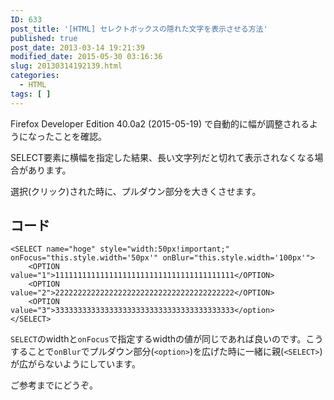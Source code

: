 ```yaml
---
ID: 633
post_title: '[HTML] セレクトボックスの隠れた文字を表示させる方法'
published: true
post_date: 2013-03-14 19:21:39
modified_date: 2015-05-30 03:16:36
slug: 20130314192139.html
categories:
  - HTML
tags: [ ]
---
```

<div class="alert alert-danger">Firefox Developer Edition 40.0a2 (2015-05-19) で自動的に幅が調整されるようになったことを確認。</div>

SELECT要素に横幅を指定した結果、長い文字列だと切れて表示されなくなる場合があります。

選択(クリック)された時に、プルダウン部分を大きくさせます。

<!--more-->

## コード

```language-html
<SELECT name="hoge" style="width:50px!important;" onFocus="this.style.width='50px'" onBlur="this.style.width='100px'">
    <OPTION value="1">1111111111111111111111111111111111111111</OPTION>
    <OPTION value="2">2222222222222222222222222222222222222222</OPTION>
    <OPTION value="3">3333333333333333333333333333333333333333</option>
</SELECT>
```

`SELECT`のwidthと`onFocus`で指定するwidthの値が同じであれば良いのです。こうすることで`onBlur`でプルダウン部分(`<option>`)を広げた時に一緒に親(`<SELECT>`)が広がらないようにしています。

ご参考までにどうぞ。